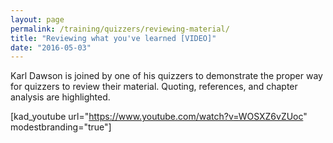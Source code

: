 ```yaml
---
layout: page
permalink: /training/quizzers/reviewing-material/
title: "Reviewing what you've learned [VIDEO]"
date: "2016-05-03"
---
```


Karl Dawson is joined by one of his quizzers to demonstrate the proper way for quizzers to review their material. Quoting, references, and chapter analysis are highlighted.

\[kad\_youtube url="https://www.youtube.com/watch?v=WOSXZ6vZUoc" modestbranding="true"\]
